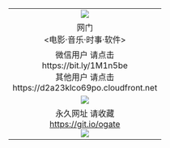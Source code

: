 ﻿<table>
  <tr></tr>
  <tr><td colspan=2 align=center><img src="https://cloud.githubusercontent.com/assets/11880933/13434984/f430fae2-e012-11e5-814f-c2df1e82b247.jpg" /></td></tr>
  <tr><td colspan=2 align=center>网门<br><电影·音乐·时事·软件></td></tr>
  <tr><td colspan=2 align=center>微信用户 请点击<br>https://bit.ly/1M1n5be<br>其他用户 请点击
<br>https://d2a23klco69po.cloudfront.net
      </td>
  </tr>
  <tr>
    <td colspan=2 align=center><img src="https://d2a23klco69po.cloudfront.net/Up/0oGate1.jpg" /></a></td>
  </tr>
  <tr>
    <td colspan=2 align=center>永久网址 请收藏<br/><a href="https://git.io/ogate" target="_blank">https://git.io/ogate</a><br/><a href="https://d2a23klco69po.cloudfront.net/Up/0WMGDL2.png" target="_blank"><img src="https://d2a23klco69po.cloudfront.net/Up/0WMGD2.png"/></a></td>
  </tr>
  <!--tr>
    <td colspan=2 align=center>可能失效的动态网址
    </td>
  </tr-->
</table>
